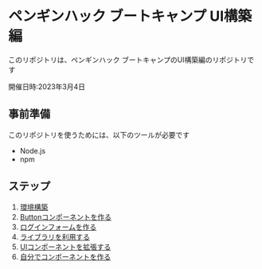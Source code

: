 # ペンギンハック ブートキャンプ UI構築編
このリポジトリは、ペンギンハック ブートキャンプのUI構築編のリポジトリです

開催日時:2023年3月4日

## 事前準備
このリポジトリを使うためには、以下のツールが必要です
- Node.js
- npm

## ステップ
1. [環境構築](https://github.com/tosaken1116/ui-tutorial/blob/main/docs/1.md)
2. [Buttonコンポーネントを作る](https://github.com/tosaken1116/ui-tutorial/blob/main/docs/2.md)
3. [ログインフォームを作る](https://github.com/tosaken1116/ui-tutorial/blob/main/docs/3.md)
4. [ライブラリを利用する](https://github.com/tosaken1116/ui-tutorial/blob/main/docs/4.md)
5. [UIコンポーネントを拡張する](https://github.com/tosaken1116/ui-tutorial/blob/main/docs/5.md)
6. [自分でコンポーネントを作る](https://github.com/tosaken1116/ui-tutorial/blob/main/docs/6.md)

